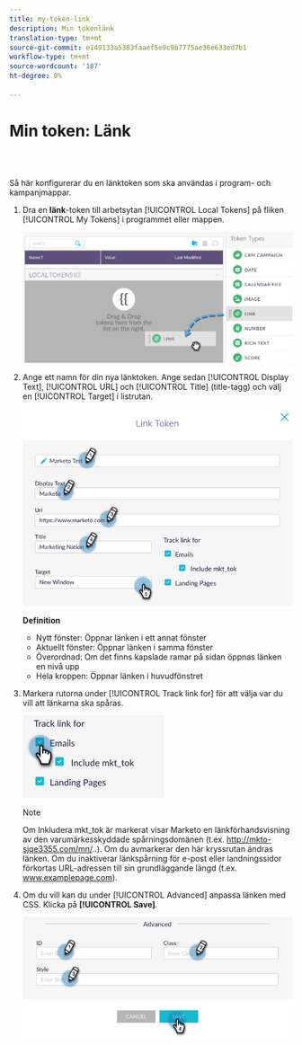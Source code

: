 ```yaml
---
title: my-token-link
description: Min tokenlänk
translation-type: tm+mt
source-git-commit: e149133a5383faaef5e9c9b7775ae36e633ed7b1
workflow-type: tm+mt
source-wordcount: '187'
ht-degree: 0%

---
```



# Min token: Länk

<br> 

Så här konfigurerar du en länktoken som ska användas i program- och kampanjmappar.

1. Dra en **länk**-token till arbetsytan [!UICONTROL Local Tokens] på fliken [!UICONTROL My Tokens] i programmet eller mappen.

   ![Bild ett](/help/sky/assets/my-tokens/my-token-link/my-token-link-1.png)

1. Ange ett namn för din nya länktoken. Ange sedan [!UICONTROL Display Text], [!UICONTROL URL] och [!UICONTROL Title] (title-tagg) och välj en [!UICONTROL Target] i listrutan.

   ![Bild två](/help/sky/assets/my-tokens/my-token-link/my-token-link-2.png)

   **Definition**

   * Nytt fönster: Öppnar länken i ett annat fönster
   * Aktuellt fönster: Öppnar länken i samma fönster
   * Överordnad: Om det finns kapslade ramar på sidan öppnas länken en nivå upp
   * Hela kroppen: Öppnar länken i huvudfönstret

1. Markera rutorna under [!UICONTROL Track link for] för att välja var du vill att länkarna ska spåras.

   ![Bild tre](/help/sky/assets/my-tokens/my-token-link/my-token-link-3.png)

   >[!NOTE]
   >
   >Om Inkludera mkt_tok är markerat visar Marketo en länkförhandsvisning av den varumärkesskyddade spårningsdomänen (t.ex. http://mkto-sjqe3355.com/mn/..). Om du avmarkerar den här kryssrutan ändras länken. Om du inaktiverar länkspårning för e-post eller landningssidor förkortas URL-adressen till sin grundläggande längd (t.ex. www.examplepage.com).

1. Om du vill kan du under [!UICONTROL Advanced] anpassa länken med CSS. Klicka på **[!UICONTROL Save]**.

   ![Bild fyra](/help/sky/assets/my-tokens/my-token-link/my-token-link-4.png)
